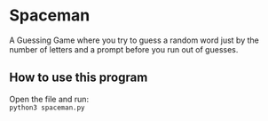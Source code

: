 # Spaceman
A Guessing Game where you try to guess a random word just by the number of letters and a prompt before you run out of guesses.

## How to use this program
Open the file and run: <br>
`python3 spaceman.py`
